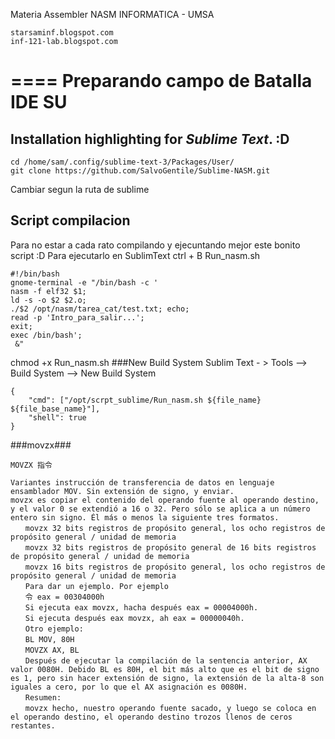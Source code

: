 Materia Assembler NASM INFORMATICA - UMSA
```
starsaminf.blogspot.com
inf-121-lab.blogspot.com
```
====
Preparando campo de Batalla IDE SU	
====

## Installation highlighting for _Sublime Text_. :D
```
cd /home/sam/.config/sublime-text-3/Packages/User/
git clone https://github.com/SalvoGentile/Sublime-NASM.git
```
Cambiar segun la ruta de sublime
## Script compilacion
Para no estar a cada rato compilando y ejecuntando mejor este bonito script :D
Para ejecutarlo en SublimText ctrl + B
Run_nasm.sh
```
#!/bin/bash
gnome-terminal -e "/bin/bash -c '
nasm -f elf32 $1;
ld -s -o $2 $2.o;
./$2 /opt/nasm/tarea_cat/test.txt; echo;
read -p 'Intro_para_salir...';
exit;
exec /bin/bash';
 &"
```
chmod +x Run_nasm.sh
###New Build System
Sublim Text - >  Tools --> Build System --> New Build System
```
{
    "cmd": ["/opt/scrpt_sublime/Run_nasm.sh ${file_name} ${file_base_name}"],
    "shell": true
}
```
###movzx###
```
MOVZX 指令
 
Variantes instrucción de transferencia de datos en lenguaje ensamblador MOV. Sin extensión de signo, y enviar.
movzx es copiar el contenido del operando fuente al operando destino, y el valor 0 se extendió a 16 o 32. Pero sólo se aplica a un número entero sin signo. Él más o menos la siguiente tres formatos.
　　movzx 32 bits registros de propósito general, los ocho registros de propósito general / unidad de memoria
　　movzx 32 bits registros de propósito general de 16 bits registros de propósito general / unidad de memoria
　　movzx 16 bits registros de propósito general, los ocho registros de propósito general / unidad de memoria
　　Para dar un ejemplo. Por ejemplo
　　令 eax = 00304000h
　　Si ejecuta eax movzx, hacha después eax = 00004000h.
　　Si ejecuta después eax movzx, ah eax = 00000040h.
　　Otro ejemplo:
　　BL MOV, 80H
　　MOVZX AX, BL
　　Después de ejecutar la compilación de la sentencia anterior, AX valor 0080H. Debido BL es 80H, el bit más alto que es el bit de signo es 1, pero sin hacer extensión de signo, la extensión de la alta-8 son iguales a cero, por lo que el AX asignación es 0080H.
　　Resumen:
　　movzx hecho, nuestro operando fuente sacado, y luego se coloca en el operando destino, el operando destino trozos llenos de ceros restantes.
```

